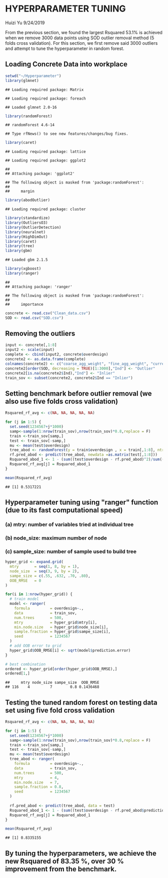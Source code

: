 HYPERPARAMETER TUNING
================
Huizi Yu
9/24/2019

From the previous section, we found the largest Rsquared 53.1% is achieved when we remove 3000 data points using SOD outlier removal method (5 folds cross validation). For this section, we first remove said 3000 outliers and attempt to tune the hyperparameter in random forest.

Loading Concrete Data into workplace
------------------------------------

``` r
setwd("~/Hyperparameter")
library(glmnet)
```

    ## Loading required package: Matrix

    ## Loading required package: foreach

    ## Loaded glmnet 2.0-16

``` r
library(randomForest)
```

    ## randomForest 4.6-14

    ## Type rfNews() to see new features/changes/bug fixes.

``` r
library(caret)
```

    ## Loading required package: lattice

    ## Loading required package: ggplot2

    ## 
    ## Attaching package: 'ggplot2'

    ## The following object is masked from 'package:randomForest':
    ## 
    ##     margin

``` r
library(abodOutlier)
```

    ## Loading required package: cluster

``` r
library(standardize)
library(OutliersO3)
library(OutlierDetection)
library(neuralnet)
library(HighDimOut)
library(caret)
library(tree)
library(gbm)
```

    ## Loaded gbm 2.1.5

``` r
library(xgboost)
library(ranger)
```

    ## 
    ## Attaching package: 'ranger'

    ## The following object is masked from 'package:randomForest':
    ## 
    ##     importance

``` r
concrete <- read.csv("Clean_data.csv")
SOD <- read.csv("SOD.csv")
```

Removing the outliers
---------------------

``` r
input <- concrete[,1:8]
input2 <- scale(input)
complete <- cbind(input2, concrete$overdesign)
concrete2 <- as.data.frame(complete) 
colnames(concrete2) <- c("coarse_agg_weight", "fine_agg_weight", "current_weight", "fly_ash_weight", "AEA_dose", "type_awra_dose", "weight_ratio", "target", "overdesign")
concrete2[order(SOD, decreasing = TRUE)[1:3000],"Ind"] <- "Outlier"
concrete2[is.na(concrete2$Ind),"Ind"] <- "Inlier"
train_sov <- subset(concrete2, concrete2$Ind == "Inlier")
```

Setting benchmark before outlier removal (we also use five folds cross validation)
----------------------------------------------------------------------------------

``` r
Rsquared_rf_avg <- c(NA, NA, NA, NA, NA)

for (j in 1:5) {
  set.seed(1234567+j*1000) 
  samp<-sample(1:nrow(train_sov),nrow(train_sov)*0.8,replace = F)
  train <-train_sov[samp,]
  test <- train_sov[-samp,]
  mu <- mean(test$overdesign)
  tree_abod <- randomForest(y = train$overdesign , x = train[,1:8], ntree = 500, importance = TRUE)
  rf.pred_abod <- predict(tree_abod, newdata =as.matrix(test[,1:8]))
  Rsquared_abod_1 <- 1 - (sum((test$overdesign - rf.pred_abod)^2)/sum((test$overdesign - mu)^2))
  Rsquared_rf_avg[j] = Rsquared_abod_1
}

mean(Rsquared_rf_avg)
```

    ## [1] 0.5317221

Hyperparameter tuning using "ranger" function (due to its fast computational speed)
-----------------------------------------------------------------------------------

### (a) mtry: number of variables tried at individual tree

### (b) node\_size: maximum number of node

### (c) sample\_size: number of sample used to build tree

``` r
hyper_grid <- expand.grid(
  mtry       = seq(1, 8, by = 1),
  node_size  = seq(3, 9, by = 2),
  sampe_size = c(.55, .632, .70, .80),
  OOB_RMSE   = 0
)

for(i in 1:nrow(hyper_grid)) {
  # train model
  model <- ranger(
    formula         = overdesign~., 
    data            = train_sov, 
    num.trees       = 500,
    mtry            = hyper_grid$mtry[i],
    min.node.size   = hyper_grid$node_size[i],
    sample.fraction = hyper_grid$sampe_size[i],
    seed            = 1234567
  )
  # add OOB error to grid
  hyper_grid$OOB_RMSE[i] <- sqrt(model$prediction.error)
}

# best combination
ordered <- hyper_grid[order(hyper_grid$OOB_RMSE),]
ordered[1,]
```

    ##     mtry node_size sampe_size  OOB_RMSE
    ## 116    4         7        0.8 0.1436468

Testing the tuned random forest on testing data set using five fold cross validation
------------------------------------------------------------------------------------

``` r
Rsquared_rf_avg <- c(NA, NA, NA, NA, NA)

for (j in 1:5) {
  set.seed(1234567+j*1000) 
  samp<-sample(1:nrow(train_sov),nrow(train_sov)*0.8,replace = F)
  train <-train_sov[samp,]
  test <- train_sov[-samp,]
  mu <- mean(test$overdesign)
  tree_abod <- ranger(
    formula         = overdesign~., 
    data            = train_sov, 
    num.trees       = 500,
    mtry            = 4,
    min.node.size   = 7,
    sample.fraction = 0.8,
    seed            = 1234567
  )
  
  rf.pred_abod <- predict(tree_abod, data = test)
  Rsquared_abod_1 <- 1 - (sum((test$overdesign - rf.pred_abod$predictions)^2)/sum((test$overdesign - mu)^2))
  Rsquared_rf_avg[j] = Rsquared_abod_1
}

mean(Rsquared_rf_avg)
```

    ## [1] 0.8335155

By tuning the hyperparameters, we achieve the new Rsquared of 83.35 %, over 30 % improvement from the benchmark.
------------------------------------------------------------------------------------------------------------------
